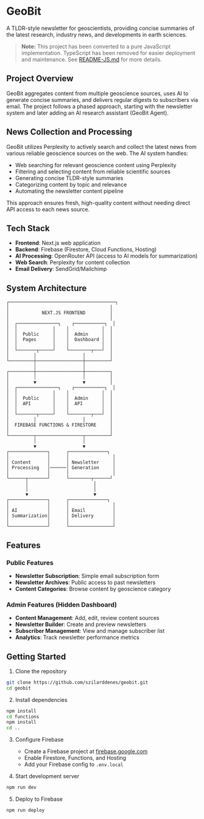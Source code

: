 # GeoBit

A TLDR-style newsletter for geoscientists, providing concise summaries of the latest research, industry news, and developments in earth sciences.

> **Note:** This project has been converted to a pure JavaScript implementation. TypeScript has been removed for easier deployment and maintenance. See [README-JS.md](README-JS.md) for more details.

## Project Overview

GeoBit aggregates content from multiple geoscience sources, uses AI to generate concise summaries, and delivers regular digests to subscribers via email. The project follows a phased approach, starting with the newsletter system and later adding an AI research assistant (GeoBit Agent).

## News Collection and Processing

GeoBit utilizes Perplexity to actively search and collect the latest news from various reliable geoscience sources on the web. The AI system handles:

- Web searching for relevant geoscience content using Perplexity
- Filtering and selecting content from reliable scientific sources
- Generating concise TLDR-style summaries
- Categorizing content by topic and relevance
- Automating the newsletter content pipeline

This approach ensures fresh, high-quality content without needing direct API access to each news source.

## Tech Stack

- **Frontend**: Next.js web application
- **Backend**: Firebase (Firestore, Cloud Functions, Hosting)
- **AI Processing**: OpenRouter API (access to AI models for summarization)
- **Web Search**: Perplexity for content collection
- **Email Delivery**: SendGrid/Mailchimp

## System Architecture

```
┌───────────────────────────────────────┐
│                                     │
│            NEXT.JS FRONTEND         │
│                                     │
│  ┌───────────────┐    ┌───────────┐  │
│  │             │    │            │  │
│  │  Public     │    │  Admin     │  │
│  │  Pages      │    │  Dashboard │  │
│  │             │    │            │  │
│  └───────┬─────┘    └────────┬───┘  │
│         │                 │         │
└─────────┼─────────────────┼─────────┘
          │                 │          
┌─────────┼─────────────────┼─────────┐
│         │                 │         │
│         ▼                 ▼         │
│  ┌───────────────┐    ┌───────────┐  │
│  │             │    │            │  │
│  │  Public     │    │  Admin     │  │
│  │  API        │    │  API       │  │
│  │             │    │            │  │
│  └───────┬─────┘    └────────┬───┘  │
│         │                 │         │
│  FIREBASE FUNCTIONS & FIRESTORE     │
│                                     │
└─────────┬─────────────────┬─────────┘
          │                 │          
          ▼                 ▼          
┌──────────────┐      ┌──────────────┐
│              │      │                │
│ Content      │      │ Newsletter     │
│ Processing   │──────│ Generation     │
│              │      │                │
└──────┬───────┘      └────────┬──────┘
       │                        │        
       │                        │        
       ▼                        ▼        
┌──────────────┐      ┌──────────────┐
│              │      │                │
│ AI           │      │ Email          │
│ Summarization│      │ Delivery       │
│              │      │                │
└──────────────┘      └────────────────┘
```

## Features

### Public Features
- **Newsletter Subscription**: Simple email subscription form
- **Newsletter Archives**: Public access to past newsletters
- **Content Categories**: Browse content by geoscience category

### Admin Features (Hidden Dashboard)
- **Content Management**: Add, edit, review content sources
- **Newsletter Builder**: Create and preview newsletters
- **Subscriber Management**: View and manage subscriber list
- **Analytics**: Track newsletter performance metrics

## Getting Started

1. Clone the repository
```bash
git clone https://github.com/szilarddenes/geobit.git
cd geobit
```

2. Install dependencies
```bash
npm install
cd functions
npm install
cd ..
```

3. Configure Firebase
   - Create a Firebase project at [firebase.google.com](https://firebase.google.com)
   - Enable Firestore, Functions, and Hosting
   - Add your Firebase config to `.env.local`

4. Start development server
```bash
npm run dev
```

5. Deploy to Firebase
```bash
npm run deploy
```